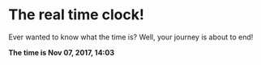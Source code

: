 # The real time clock!

Ever wanted to know what the time is? Well, your journey is about to end!

**The time is Nov 07, 2017, 14:03**